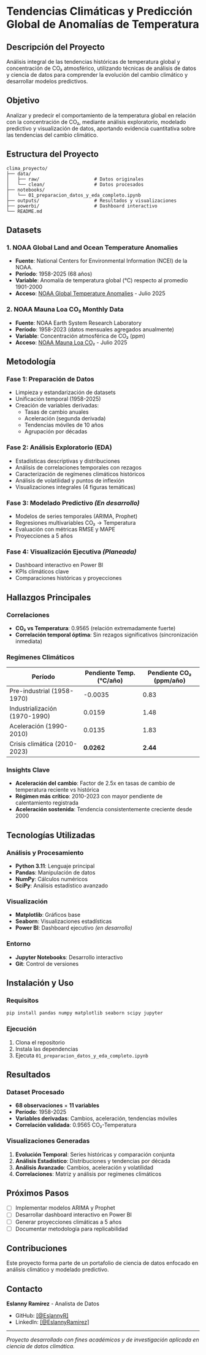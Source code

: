 # Tendencias Climáticas y Predicción Global de Anomalías de Temperatura

## Descripción del Proyecto

Análisis integral de las tendencias históricas de temperatura global y concentración de CO₂ atmosférico, utilizando técnicas de análisis de datos y ciencia de datos para comprender la evolución del cambio climático y desarrollar modelos predictivos.

## Objetivo

Analizar y predecir el comportamiento de la temperatura global en relación con la concentración de CO₂, mediante análisis exploratorio, modelado predictivo y visualización de datos, aportando evidencia cuantitativa sobre las tendencias del cambio climático.

## Estructura del Proyecto

```
clima_proyecto/
├── data/
│   ├── raw/                    # Datos originales
│   └── clean/                  # Datos procesados
├── notebooks/
│   └── 01_preparacion_datos_y_eda_completo.ipynb
├── outputs/                    # Resultados y visualizaciones
├── powerbi/                    # Dashboard interactivo
└── README.md
```

## Datasets

### 1. NOAA Global Land and Ocean Temperature Anomalies
- **Fuente**: National Centers for Environmental Information (NCEI) de la NOAA.
- **Período**: 1958-2025 (68 años)
- **Variable**: Anomalía de temperatura global (°C) respecto al promedio 1901-2000
- **Acceso**: [NOAA Global Temperature Anomalies](https://www.ncei.noaa.gov/access/monitoring/climate-at-a-glance/global/time-series/globe/land_ocean/tavg/1/8/1850-2025) - Julio 2025

### 2. NOAA Mauna Loa CO₂ Monthly Data
- **Fuente**: NOAA Earth System Research Laboratory
- **Período**: 1958-2023 (datos mensuales agregados anualmente)
- **Variable**: Concentración atmosférica de CO₂ (ppm)
- **Acceso**: [NOAA Mauna Loa CO₂](https://gml.noaa.gov/ccgg/trends/) - Julio 2025

## Metodología

### Fase 1: Preparación de Datos
- Limpieza y estandarización de datasets
- Unificación temporal (1958-2025)
- Creación de variables derivadas:
  - Tasas de cambio anuales
  - Aceleración (segunda derivada)
  - Tendencias móviles de 10 años
  - Agrupación por décadas

### Fase 2: Análisis Exploratorio (EDA)
- Estadísticas descriptivas y distribuciones
- Análisis de correlaciones temporales con rezagos
- Caracterización de regímenes climáticos históricos
- Análisis de volatilidad y puntos de inflexión
- Visualizaciones integrales (4 figuras temáticas)

### Fase 3: Modelado Predictivo *(En desarrollo)*
- Modelos de series temporales (ARIMA, Prophet)
- Regresiones multivariables CO₂ → Temperatura
- Evaluación con métricas RMSE y MAPE
- Proyecciones a 5 años

### Fase 4: Visualización Ejecutiva *(Planeada)*
- Dashboard interactivo en Power BI
- KPIs climáticos clave
- Comparaciones históricas y proyecciones

## Hallazgos Principales

### Correlaciones
- **CO₂ vs Temperatura**: 0.9565 (relación extremadamente fuerte)
- **Correlación temporal óptima**: Sin rezagos significativos (sincronización inmediata)

### Regímenes Climáticos
| Período | Pendiente Temp. (°C/año) | Pendiente CO₂ (ppm/año) |
|---------|-------------------------|------------------------|
| Pre-industrial (1958-1970) | -0.0035 | 0.83 |
| Industrialización (1970-1990) | 0.0159 | 1.48 |
| Aceleración (1990-2010) | 0.0135 | 1.83 |
| Crisis climática (2010-2023) | **0.0262** | **2.44** |

### Insights Clave
- **Aceleración del cambio**: Factor de 2.5x en tasas de cambio de temperatura reciente vs histórica
- **Régimen más crítico**: 2010-2023 con mayor pendiente de calentamiento registrada
- **Aceleración sostenida**: Tendencia consistentemente creciente desde 2000

## Tecnologías Utilizadas

### Análisis y Procesamiento
- **Python 3.11**: Lenguaje principal
- **Pandas**: Manipulación de datos
- **NumPy**: Cálculos numéricos
- **SciPy**: Análisis estadístico avanzado

### Visualización
- **Matplotlib**: Gráficos base
- **Seaborn**: Visualizaciones estadísticas
- **Power BI**: Dashboard ejecutivo *(en desarrollo)*

### Entorno
- **Jupyter Notebooks**: Desarrollo interactivo
- **Git**: Control de versiones

## Instalación y Uso

### Requisitos
```bash
pip install pandas numpy matplotlib seaborn scipy jupyter
```

### Ejecución
1. Clona el repositorio
2. Instala las dependencias
3. Ejecuta `01_preparacion_datos_y_eda_completo.ipynb`

## Resultados

### Dataset Procesado
- **68 observaciones** × **11 variables**
- **Período**: 1958-2025
- **Variables derivadas**: Cambios, aceleración, tendencias móviles
- **Correlación validada**: 0.9565 CO₂-Temperatura

### Visualizaciones Generadas
1. **Evolución Temporal**: Series históricas y comparación conjunta
2. **Análisis Estadístico**: Distribuciones y tendencias por década
3. **Análisis Avanzado**: Cambios, aceleración y volatilidad
4. **Correlaciones**: Matriz y análisis por regímenes climáticos

## Próximos Pasos

- [ ] Implementar modelos ARIMA y Prophet
- [ ] Desarrollar dashboard interactivo en Power BI
- [ ] Generar proyecciones climáticas a 5 años
- [ ] Documentar metodología para replicabilidad

## Contribuciones

Este proyecto forma parte de un portafolio de ciencia de datos enfocado en análisis climático y modelado predictivo.

## Contacto

**Eslanny Ramírez** - Analista de Datos
- GitHub: [\[@EslannyR\]](https://github.com/EslannyR)
- LinkedIn: [\[@EslannyRamirez\]](https://www.linkedin.com/in/eslannyramirez/)

---

*Proyecto desarrollado con fines académicos y de investigación aplicada en ciencia de datos climática.*